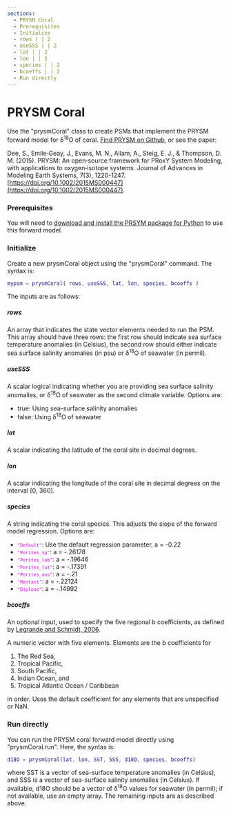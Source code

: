 ```yaml
---
sections:
  - PRYSM Coral
  - Prerequisites
  - Initialize
  - rows | | 2
  - useSSS | | 2
  - lat | | 2
  - lon | | 2
  - species | | 2
  - bcoeffs | | 2
  - Run directly
---
```


# PRYSM Coral
Use the "prysmCoral" class to create PSMs that implement the PRYSM forward model for δ<sup>18</sup>O of coral. [Find PRYSM on Github](https://github.com/sylvia-dee/PRYSM), or see the paper:

Dee, S., Emile‐Geay, J., Evans, M. N., Allam, A., Steig, E. J., & Thompson, D. M. (2015). PRYSM: An open‐source framework for PRoxY System Modeling, with applications to oxygen‐isotope systems. Journal of Advances in Modeling Earth Systems, 7(3), 1220-1247. [https://doi.org/10.1002/2015MS000447](https://doi.org/10.1002/2015MS000447).

### Prerequisites

You will need to [download and install the PRSYM package for Python](prysm-setup) to use this forward model.

### Initialize
Create a new prysmCoral object using the "prysmCoral" command. The syntax is:
```matlab
mypsm = prysmCoral( rows, useSSS, lat, lon, species, bcoeffs )
```
The inputs are as follows:

##### rows
An array that indicates the state vector elements needed to run the PSM. This array should have three rows: the first row should indicate sea surface temperature anomalies (in Celsius), the second row should either indicate sea surface salinity anomalies (in psu) or δ<sup>18</sup>O of seawater (in permil).

##### useSSS
A scalar logical indicating whether you are providing sea surface salinity anomalies, or δ<sup>18</sup>O of seawater as the second climate variable. Options are:
* true: Using sea-surface salinity anomalies
* false: Using δ<sup>18</sup>O of seawater

##### lat
A scalar indicating the latitude of the coral site in decimal degrees.

##### lon
A scalar indicating the longitude of the coral site in decimal degrees on the interval [0, 360].

##### species
A string indicating the coral species. This adjusts the slope of the forward model regression. Options are:
* <code><span style="color:#cc00cc;font-size:0.875em">"Default"</span></code>: Use the default regression parameter, a = -0.22
* <code><span style="color:#cc00cc;font-size:0.875em">"Porites_sp"</span></code>: a = -.26178
* <code><span style="color:#cc00cc;font-size:0.875em">"Porites_lob"</span></code>: a = -.19646
* <code><span style="color:#cc00cc;font-size:0.875em">"Porites_lut"</span></code>: a = -.17391
* <code><span style="color:#cc00cc;font-size:0.875em">"Porites_aus"</span></code>: a = -.21
* <code><span style="color:#cc00cc;font-size:0.875em">"Montast"</span></code>: a = -.22124
* <code><span style="color:#cc00cc;font-size:0.875em">"Diploas"</span></code>: a = -.14992

##### bcoeffs
An optional input, used to specify the five regional b coefficients, as defined by [Legrande and Schmidt, 2006](https://doi.org/10.1029/2006GL026011).

A numeric vector with five elements. Elements are the b coefficients for
1. The Red Sea,
2. Tropical Pacific,
3. South Pacific,
4. Indian Ocean, and
5. Tropical Atlantic Ocean / Caribbean

in order. Uses the default coefficient for any elements that are unspecified or NaN.

### Run directly
You can run the PRYSM coral forward model directly using "prysmCoral.run". Here, the syntax is:
```matlab
d18O = prysmCoral(lat, lon, SST, SSS, d18O, species, bcoeffs)
```
where SST is a vector of sea-surface temperature anomalies (in Celsius), and SSS is a vector of sea-surface salinity anomalies (in Celsius). If available, d18O should be a vector of δ<sup>18</sup>O values for seawater (in permil); if not available, use an empty array. The remaining inputs are as described above.
